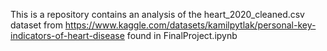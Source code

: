 This is a repository contains an analysis of the heart_2020_cleaned.csv dataset from https://www.kaggle.com/datasets/kamilpytlak/personal-key-indicators-of-heart-disease found in FinalProject.ipynb